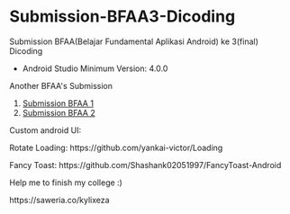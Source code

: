 # Submission-BFAA3-Dicoding
Submission BFAA(Belajar Fundamental Aplikasi Android) ke 3(final) Dicoding 
<ul>
  <li>Android Studio Minimum Version: 4.0.0</li>
</ul>
<p>Another BFAA's Submission</p>
<ol>
  <li><a href="https://github.com/KylixEza/Submission-BFAA1-Dicoding">Submission BFAA 1</a></li>
  <li><a href="https://github.com/KylixEza/Submission-BFAA2-Dicoding">Submission BFAA 2</a></li>
</ol>

<p>Custom android UI: </p>
<p>Rotate Loading: https://github.com/yankai-victor/Loading</p>
<p>Fancy Toast: https://github.com/Shashank02051997/FancyToast-Android </p>

<p>Help me to finish my college :)</p>
https://saweria.co/kylixeza
